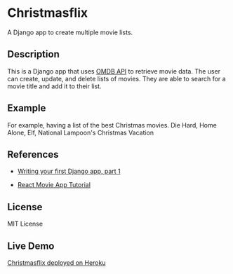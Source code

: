 # Christmasflix
A Django app to create multiple movie lists.


## Description
This is a Django app that uses [OMDB API](https://www.omdbapi.com/) to retrieve movie data. The user can create, update, 
and delete lists of movies. They are able to search for a movie title and add it to their list.


## Example
For example, having a list of the best Christmas movies.
Die Hard, Home Alone, Elf, National Lampoon's Christmas Vacation


## References
* [Writing your first Django app, part 1](https://docs.djangoproject.com/en/4.0/intro/tutorial01/)

* [React Movie App Tutorial](https://www.freecodecamp.org/news/react-movie-app-tutorial/)

## License
MIT License

## Live Demo
[Christmasflix deployed on Heroku](https://christmasflix.herokuapp.com/)